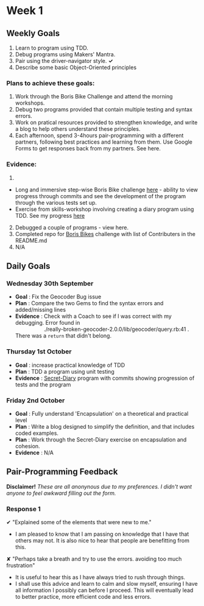 # Week 1

## Weekly Goals
1. Learn to program using TDD. 
2. Debug programs using Makers' Mantra.
3. Pair using the driver-navigator style. **✓**
4. Describe some basic Object-Oriented principles

### Plans to achieve these goals:
1. Work through the Boris Bike Challenge and attend the morning workshops.
2. Debug two programs provided that contain multiple testing and syntax errors.
3. Work on pratical resources provided to strengthen knowledge, and write a blog to help others understand these principles.
4. Each afternoon, spend 3-4hours pair-programming with a different partners, following best practices and learning from them. Use Google Forms to get responses back from my partners. See here.

### Evidence:
1. 
- Long and immersive step-wise Boris Bike challenge [here](https://github.com/benlynch1931/boris_bikes) - ability to view progress through commits and see the development of the program through the various tests set up.
- Exercise from skills-workshop involving creating a diary program using TDD. See my progress [here](https://github.com/benlynch1931/Secret-Diary-TDD)

2. Debugged a couple of programs - view here.
3. Completed repo for [Boris Bikes](https://github.com/benlynch1931/boris_bikes) challenge with list of Contributers in the README.md
4. N/A

## Daily Goals

### Wednesday 30th September

- **Goal** : Fix the Geocoder Bug issue
- **Plan** : Compare the two Gems to find the syntax errors and added/missing lines
- **Evidence** : Check with a Coach to see if I was correct with my debugging. Error found in<br /> &nbsp;&nbsp;&nbsp;&nbsp;&nbsp;&nbsp;&nbsp;
&nbsp;&nbsp;&nbsp;&nbsp;&nbsp;&nbsp;&nbsp;&nbsp;&nbsp;&nbsp;&nbsp;./really-broken-geocoder-2.0.0/lib/geocoder/query.rb:41 . There was a ```return``` that didn't belong.

### Thursday 1st October

- **Goal** : increase practical knowledge of TDD
- **Plan** : TDD a program using unit testing
- **Evidence** : [Secret-Diary](https://github.com/benlynch1931/Secret-Diary-TDD) program with commits showing progression of tests and the program


### Friday 2nd October

- **Goal** : Fully understand 'Encapsulation' on a theoretical and practical level
- **Plan** : Write a blog designed to simplify the definition, and that includes coded examples. 
- **Plan** : Work through the Secret-Diary exercise on encapsulation and cohesion.
- **Evidence** : N/A


## Pair-Programming Feedback

**Disclaimer!** *These are all anonynous due to my preferences. I didn't want anyone to feel awkward filling out the form.*

### Response 1

&#x2714; "Explained some of the elements that were new to me."
- I am pleased to know that I am passing on knowledge that I have that others may not. It is also nice to hear that people are benefitting from this.

&#x2718; "Perhaps take a breath and try to use the errors. avoiding too much frustration"
- It is useful to hear this as I have always tried to rush through things. 
- I shall use this advice and learn to calm and slow myself, ensuring I have all information I possibly can before I proceed. This will eventually lead to better practice, more efficient code and less errors.

